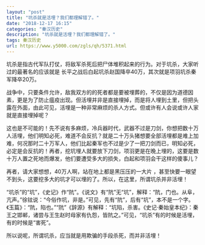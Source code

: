 ```yaml
---
layout: "post"
title: "坑杀就是活埋？我们都理解错了。"
date: "2018-12-17 16:15"
categories: "秦汉历史"
description: "坑杀就是活埋？我们都理解错了。"
tags: 秦汉历史
url: https://www.y5000.com/zgls/qh/5371.html
---
```






坑杀是指古代军队打仗，将敌军杀死后把尸体堆积起来的行为。对于坑杀，大家听过的最著名的应该就是
长平之战后白起坑杀赵国降卒40万，其次就是项羽坑杀秦军降卒20万。

战争中，只要条件允许，敌我双方的的死者都是要被埋葬的，不仅是因为道德因素，更是为了防止瘟疫出现。但活埋并非是直接埋掉，而是将人埋到土里，但把头露在外面，由此可见，活埋是一种非常麻烦的杀人方式。但或许有人会说或许人家就是直接埋掉呢？

这也是不可能的！先不说有多麻烦，冷兵器时代，武器不过是刀剑，你想把数十万人活埋，他们明知必死，难道不会反抗？就是二十万头猪想要全部活埋都是难上加难，何况那时二十万军人，他们比起秦军也不过是少了一把刀剑而已，明知必死，必定是会反抗的！再者，挖坑埋人就要放下刀剑，项羽更是在晚上埋的，这要是数十万人置之死地而爆发，他们要遭受多大的损失，白起和项羽会干这样的傻事儿？

再者，请大家想想，40万人啊，站在地上都是黑压压的一大片 ，甚至快要一眼望不到头，这要挖多大的坑才可以埋的了。所以，在这里，所谓坑杀并非活埋！

“坑杀”的“坑”，《史记》作“阬”。《说文》有“阬”无“坑”，解释：“阬，门也。从阜，亢声。”徐铉说：“今俗作坑，非是。”可见，先有“阬”，后有“坑”，本不是一个字。《玉篇》：“阬，陷也。”“阬”《辞源》有解释：“坑陷，杀害。《史记·秦始皇本纪》：秦王之邯郸，诸尝与王生赵时母家有仇怨，皆阬之。”可见，“坑杀”有的时候是活埋，有的时候是“害死”。

所以说呢，所谓坑杀，应当就是用欺骗的手段杀死，而并非活埋！
